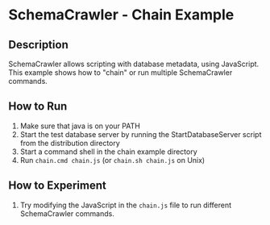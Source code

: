 # SchemaCrawler - Chain Example

## Description
SchemaCrawler allows scripting with database metadata, using JavaScript. This
example shows how to "chain" or run multiple SchemaCrawler commands.

## How to Run
1. Make sure that java is on your PATH
2. Start the test database server by running the StartDatabaseServer script from the distribution directory 
3. Start a command shell in the chain example directory 
4. Run `chain.cmd chain.js`  (or `chain.sh chain.js` on Unix) 

## How to Experiment
1. Try modifying the JavaScript in the `chain.js` file to run different SchemaCrawler commands. 
